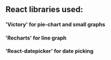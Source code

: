## React libraries used:
#### 'Victory' for pie-chart and small graphs
#### 'Recharts' for line graph
#### 'React-datepicker' for date picking
